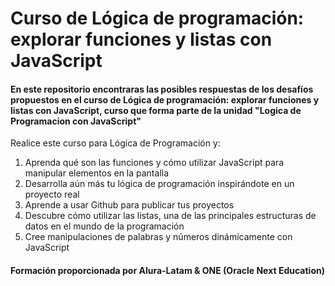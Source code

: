 # Curso de Lógica de programación: explorar funciones y listas con JavaScript

#### En este repositorio encontraras las posibles respuestas de los desafíos propuestos en el curso de Lógica de programación: explorar funciones y listas con JavaScript, curso que forma parte de la unidad "Logica de Programacion con JavaScript" 

Realice este curso para Lógica de Programación y:
1. Aprenda qué son las funciones y cómo utilizar JavaScript para manipular elementos en la pantalla
2. Desarrolla aún más tu lógica de programación inspirándote en un proyecto real
3. Aprende a usar Github para publicar tus proyectos
4. Descubre cómo utilizar las listas, una de las principales estructuras de datos en el mundo de la programación
5. Cree manipulaciones de palabras y números dinámicamente con JavaScript


#### Formación proporcionada por Alura-Latam & ONE (Oracle Next Education)
